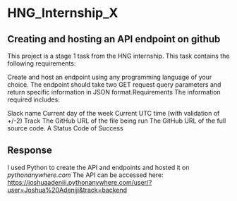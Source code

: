 # HNG_Internship_X
## Creating and hosting an API endpoint on github

This project is a stage 1 task from the HNG internship. This task contains the following requirements:

Create and host an endpoint using any programming language of your choice.
The endpoint should take two GET request query parameters and return specific information in JSON format.Requirements
The information required includes:

Slack name
Current day of the week
Current UTC time (with validation of +/-2)
Track
The GitHub URL of the file being run
The GitHub URL of the full source code.
A Status Code of Success

## Response
I used Python to create the API and endpoints and hosted it on _pythonanywhere.com_
The API can be accessed here: https://joshuaadeniji.pythonanywhere.com/user/?user=Joshua%20Adeniji&track=backend
